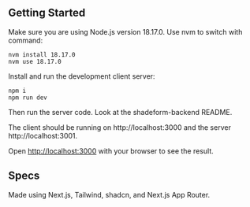 ## Getting Started

Make sure you are using Node.js version 18.17.0. Use nvm to switch with command:

```
nvm install 18.17.0
nvm use 18.17.0
```

Install and run the development client server:

```
npm i
npm run dev
```

Then run the server code. Look at the shadeform-backend README.

The client should be running on http://localhost:3000 and the server http://localhost:3001.

Open [http://localhost:3000](http://localhost:3000) with your browser to see the result.

## Specs

Made using Next.js, Tailwind, shadcn, and Next.js App Router.
